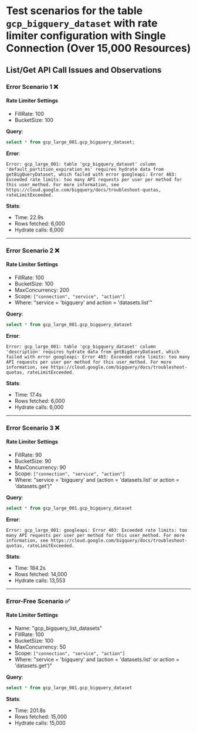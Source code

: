 
# Test scenarios for the table `gcp_bigquery_dataset` with rate limiter configuration with Single Connection (Over 15,000 Resources)

## List/Get API Call Issues and Observations

### Error Scenario 1 :x:

#### Rate Limiter Settings
- FillRate: 100
- BucketSize: 100

**Query**:
```sql
select * from gcp_large_001.gcp_bigquery_dataset;
```
**Error**:
```
Error: gcp_large_001: table 'gcp_bigquery_dataset' column 'default_partition_expiration_ms' requires hydrate data from getBigQueryDataset, which failed with error googleapi: Error 403: Exceeded rate limits: too many API requests per user per method for this user_method. For more information, see https://cloud.google.com/bigquery/docs/troubleshoot-quotas, rateLimitExceeded.
```
**Stats**:
- Time: 22.9s
- Rows fetched: 6,000
- Hydrate calls: 6,000

---

### Error Scenario 2 :x:

#### Rate Limiter Settings
- FillRate: 100
- BucketSize: 100
- MaxConcurrency: 200
- Scope: `["connection", "service", "action"]`
- Where: "service = 'bigquery' and action = 'datasets.list'"

**Query**:
```sql
select * from gcp_large_001.gcp_bigquery_dataset
```
**Error**:
```
Error: gcp_large_001: table 'gcp_bigquery_dataset' column 'description' requires hydrate data from getBigQueryDataset, which failed with error googleapi: Error 403: Exceeded rate limits: too many API requests per user per method for this user_method. For more information, see https://cloud.google.com/bigquery/docs/troubleshoot-quotas, rateLimitExceeded.
```
**Stats**:
- Time: 17.4s
- Rows fetched: 6,000
- Hydrate calls: 6,000

---

### Error Scenario 3 :x:

#### Rate Limiter Settings
- FillRate: 90
- BucketSize: 90
- MaxConcurrency: 90
- Scope: `["connection", "service", "action"]`
- Where: "service = 'bigquery' and (action = 'datasets.list' or action = 'datasets.get')"

**Query**:
```sql
select * from gcp_large_001.gcp_bigquery_dataset
```
**Error**:
```
Error: gcp_large_001: googleapi: Error 403: Exceeded rate limits: too many API requests per user per method for this user_method. For more information, see https://cloud.google.com/bigquery/docs/troubleshoot-quotas, rateLimitExceeded.
```
**Stats**:
- Time: 184.2s
- Rows fetched: 14,000
- Hydrate calls: 13,553

---

### Error-Free Scenario :white_check_mark:

#### Rate Limiter Settings
- Name: "gcp_bigquery_list_datasets"
- FillRate: 100
- BucketSize: 100
- MaxConcurrency: 50
- Scope: `["connection", "service", "action"]`
- Where: "service = 'bigquery' and (action = 'datasets.list' or action = 'datasets.get')"

**Query**:
```sql
select * from gcp_large_001.gcp_bigquery_dataset
```
**Stats**:
- Time: 201.8s
- Rows fetched: 15,000
- Hydrate calls: 15,000